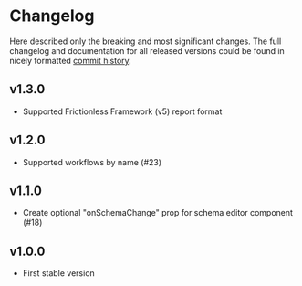 # Changelog

Here described only the breaking and most significant changes. The full changelog and documentation for all released versions could be found in nicely formatted [commit history](https://github.com/frictionlessdata/components/commits/main).

## v1.3.0

- Supported Frictionless Framework (v5) report format

## v1.2.0

- Supported workflows by name (#23)

## v1.1.0

- Create optional "onSchemaChange" prop for schema editor component (#18)

## v1.0.0

- First stable version
